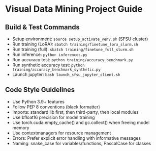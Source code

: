 # Visual Data Mining Project Guide

## Build & Test Commands
- Setup environment: `source setup_activate_venv.sh` (SFSU cluster)
- Run training (LoRA): `sbatch training/finetune_lora_slurm.sh`
- Run training (full): `sbatch training/finetune_full_slurm.sh`
- Run inference: `python inferences.py`
- Run accuracy test: `python training/accuracy_benchmark.py`
- Run synthetic accuracy test: `python training/accuracy_benchmark_synthetic.py`
- Launch jupyter: `bash launch_sfsu_jupyter_client.sh`

## Code Style Guidelines
- Use Python 3.9+ features
- Follow PEP 8 conventions (black formatter)
- Imports: standard lib first, then third-party, then local modules
- Use bfloat16 precision for model training
- Use torch.cuda.empty_cache() and gc.collect() when freeing model memory
- Use contextmanagers for resource management
- Errors: Prefer explicit error handling with informative messages
- Naming: snake_case for variables/functions, PascalCase for classes